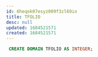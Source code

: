```yaml
---
id: 6heqok07esyz009f3zl69io
title: TFOLIO
desc: null
updated: 1684521571
created: 1684521571
---
```



```sql
 CREATE DOMAIN TFOLIO AS INTEGER;
```
